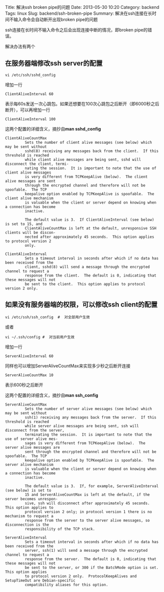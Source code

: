 Title: 解决ssh broken pipe的问题
Date: 2013-05-30 10:20
Category: backend
Tags: linux
Slug: backend/ssh-broken-pipe
Summary: 解决在ssh连接在长时间不输入命令会自动断开出现broken pipe的问题

ssh连接在长时间不输入命令之后会出现连接中断的情况，即broken pipe的错误。

解决办法有两个

## 在服务器端修改ssh server的配置

    vi /etc/ssh/sshd_config
    
增加一行

    ClientAliveInterval 60

表示每60s发送一次心跳包。如果还想要在100次心跳包之后断开（即6000秒之后断开），可以再增加一行

    ClientAliveInterval 100
    
这两个配置的详细含义，摘抄自<b>man sshd_config</b>

    ClientAliveCountMax
             Sets the number of client alive messages (see below) which may be sent without
             sshd(8) receiving any messages back from the client.  If this threshold is reached
             while client alive messages are being sent, sshd will disconnect the client, termi‐
             nating the session.  It is important to note that the use of client alive messages
             is very different from TCPKeepAlive (below).  The client alive messages are sent
             through the encrypted channel and therefore will not be spoofable.  The TCP
             keepalive option enabled by TCPKeepAlive is spoofable.  The client alive mechanism
             is valuable when the client or server depend on knowing when a connection has become
             inactive.

             The default value is 3.  If ClientAliveInterval (see below) is set to 15, and
             ClientAliveCountMax is left at the default, unresponsive SSH clients will be discon‐
             nected after approximately 45 seconds.  This option applies to protocol version 2
             only.

    ClientAliveInterval
             Sets a timeout interval in seconds after which if no data has been received from the
             client, sshd(8) will send a message through the encrypted channel to request a
             response from the client.  The default is 0, indicating that these messages will not
             be sent to the client.  This option applies to protocol version 2 only.

    
    
    
## 如果没有服务器端的权限，可以修改ssh client的配置    

    vi /etc/ssh/ssh_config  #  对全部用户生效
    
或者

    vi ~/.ssh/config #  对当前用户生效
    
增加一行

    ServerAliveInterval 60
    
同样也可以增加ServerAliveCountMax来实现多少秒之后断开连接

    ServerAliveCountMax 10

表示600秒之后断开

这两个配置的详细含义，摘抄自<b>man ssh_config</b>

    ServerAliveCountMax
             Sets the number of server alive messages (see below) which may be sent without
             ssh(1) receiving any messages back from the server.  If this threshold is reached
             while server alive messages are being sent, ssh will disconnect from the server,
             terminating the session.  It is important to note that the use of server alive mes‐
             sages is very different from TCPKeepAlive (below).  The server alive messages are
             sent through the encrypted channel and therefore will not be spoofable.  The TCP
             keepalive option enabled by TCPKeepAlive is spoofable.  The server alive mechanism
             is valuable when the client or server depend on knowing when a connection has become
             inactive.

             The default value is 3.  If, for example, ServerAliveInterval (see below) is set to
             15 and ServerAliveCountMax is left at the default, if the server becomes unrespon‐
             sive, ssh will disconnect after approximately 45 seconds.  This option applies to
             protocol version 2 only; in protocol version 1 there is no mechanism to request a
             response from the server to the server alive messages, so disconnection is the
             responsibility of the TCP stack.

    ServerAliveInterval
             Sets a timeout interval in seconds after which if no data has been received from the
             server, ssh(1) will send a message through the encrypted channel to request a
             response from the server.  The default is 0, indicating that these messages will not
             be sent to the server, or 300 if the BatchMode option is set.  This option applies
             to protocol version 2 only.  ProtocolKeepAlives and SetupTimeOut are Debian-specific
             compatibility aliases for this option.
